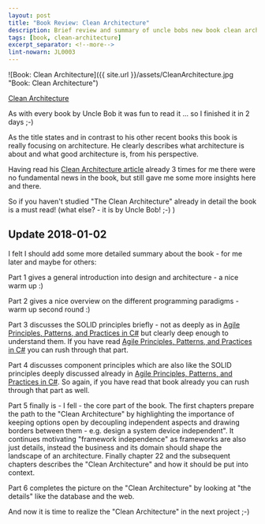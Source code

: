 ```yaml
---
layout: post
title: "Book Review: Clean Architecture"
description: Brief review and summary of uncle bobs new book clean architecture.
tags: [book, clean-architecture]
excerpt_separator: <!--more-->
lint-nowarn: JL0003
---
```


![Book: Clean Architecture]({{ site.url }}/assets/CleanArchitecture.jpg "Book: Clean Architecture")

[Clean Architecture](https://www.amazon.com/Clean-Architecture-Craftsmans-Software-Structure/dp/0134494164/ref=sr_1_1?ie=UTF8&qid=1513596353&sr=8-1&keywords=clean+architecture)

As with every book by Uncle Bob it was fun to read it ... so I finished it in 2 days ;-)

As the title states and in contrast to his other recent books this book is really focusing on architecture. 
He clearly describes what architecture is about and what good architecture is, from his perspective.

Having read his [Clean Architecture article](https://8thlight.com/blog/uncle-bob/2012/08/13/the-clean-architecture.html) already 3 
times for me there were no fundamental news in the book, but still gave me some more insights here and there.
<!--more-->
So if you haven't studied "The Clean Architecture" already in detail the book is a must read! 
(what else? - it is by Uncle Bob! ;-) )

## Update 2018-01-02

I felt I should add some more detailed summary about the book - for me later and maybe for others:

Part 1 gives a general introduction into design and architecture - a nice warm up :)

Part 2 gives a nice overview on the different programming paradigms - warm up second round :)

Part 3 discusses the SOLID principles briefly - not as deeply as in [Agile Principles, Patterns, and Practices in C#](https://www.amazon.com/Agile-Principles-Patterns-Practices-C/dp/0131857258/ref=sr_1_1?ie=UTF8&qid=1514894364&sr=8-1&keywords=agile+patterns+and+practices)
but clearly deep enough to understand them. If you have read  [Agile Principles, Patterns, and Practices in C#](https://www.amazon.com/Agile-Principles-Patterns-Practices-C/dp/0131857258/ref=sr_1_1?ie=UTF8&qid=1514894364&sr=8-1&keywords=agile+patterns+and+practices)
you can rush through that part.

Part 4 discusses component principles which are also like the SOLID principles deeply discussed already in 
[Agile Principles, Patterns, and Practices in C#](https://www.amazon.com/Agile-Principles-Patterns-Practices-C/dp/0131857258/ref=sr_1_1?ie=UTF8&qid=1514894364&sr=8-1&keywords=agile+patterns+and+practices).
So again, if you have read that book already you can rush through that part as well.

Part 5 finally is - I fell - the core part of the book. The first chapters prepare the path to the "Clean Architecture" by highlighting
the importance of keeping options open by decoupling independent aspects and drawing borders between them - e.g. design a system device 
independent". It continues motivating "framework independence" as frameworks are also just details, instead the business and its domain 
should shape the landscape of an architecture.
Finally chapter 22 and the subsequent chapters describes the "Clean Architecture" and how it should be put into context.

Part 6 completes the picture on the "Clean Architecture" by looking at "the details" like the database and the web.


And now it is time to realize the "Clean Architecture" in the next project ;-)

